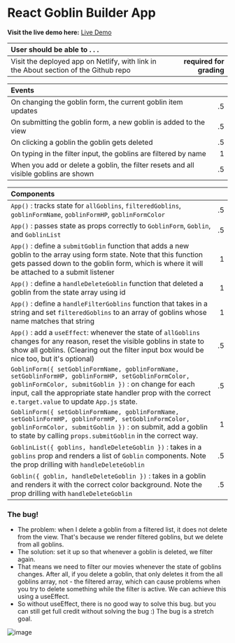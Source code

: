 # React Goblin Builder App

**Visit the live demo here:** [Live Demo](https://sad-pike-d255ed.netlify.app/)

| User should be able to . . .                                                         |             |
| :----------------------------------------------------------------------------------- | ----------: |
| Visit the deployed app on Netlify, with link in the About section of the Github repo |  **required for grading** |

| Events                                                                                |             |
| :----------------------------------------------------------------------------------- | ----------: |
| On changing the goblin form, the current goblin item updates |        .5 |
| On submitting the goblin form, a new goblin is added to the view  |        .5 |
| On clicking a goblin the goblin gets deleted  |        .5 |
| On typing in the filter input, the goblins are filtered by name  |        1 |
| When you add or delete a goblin, the filter resets and all visible goblins are shown | .5

| Components                                                                                |             |
| :----------------------------------------------------------------------------------- | ----------: |
| `App()` : tracks state for `allGoblins`,  `filteredGoblins`, `goblinFormName`, `goblinFormHP`, `goblinFormColor` |.5|
| `App()` : passes state as props correctly to `GoblinForm`, `Goblin`, and `GoblinList` |.5|
| `App()` : define a `submitGoblin` function that adds a new goblin to the array using form state. Note that this function gets passed down to the goblin form, which is where it will be attached to a submit listener |1|
| `App()` : define a `handleDeleteGoblin` function that deleted a goblin from the state array using id |1|
| `App()` : define a `handleFilterGoblins` function that takes in a string and set `filteredGoblins` to an array of goblins whose name matches that string |1|
| `App()` : add a `useEffect`: whenever the state of `allGoblins` changes for any reason, reset the visible goblins in state to show all goblins. (Clearing out the filter input box would be nice too, but it's optional) |.5|
| `GoblinForm({ setGoblinFormName, goblinFormName, setGoblinFormHP, goblinFormHP, setGoblinFormColor, goblinFormColor, submitGoblin })` : on change for each input, call the appropriate state handler prop with the correct `e.target.value` to update `App.js` state.  |.5|
| `GoblinForm({ setGoblinFormName, goblinFormName, setGoblinFormHP, goblinFormHP, setGoblinFormColor, goblinFormColor, submitGoblin })` : on submit, add a goblin to state by calling `props.submitGoblin` in the correct way.  |1|
| `GoblinList({ goblins, handleDeleteGoblin })` : takes in a `goblins` prop and renders a list of `Goblin` components. Note the prop drilling with `handleDeleteGoblin` |.5|
| `Goblin({ goblin, handleDeleteGoblin })` : takes in a goblin and renders it with the correct color background. Note the prop drilling with `handleDeleteGoblin` |.5|


### The bug!
- The problem: when I delete a goblin from a filtered list, it does not delete from the view. That's because we render filtered goblins, but we delete from all goblins.
- The solution: set it up so that whenever a goblin is deleted, we filter again.
- That means we need to filter our movies whenever the state of goblins changes. After all, if you delete a goblin, that only deletes it from the all goblins array, not - the filtered array, which can cause problems when you try to delete something while the filter is active. We can achieve this using a useEffect.
- So without useEffect, there is no good way to solve this bug. but you can still get full credit without solving the bug :) The bug is a stretch goal.


![image](https://user-images.githubusercontent.com/16160135/150245997-20e6bcfd-53da-4243-a484-a0153f9638b4.png)
